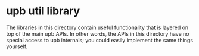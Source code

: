 
# upb util library

The libraries in this directory contain useful functionality that is layered
on top of the main upb APIs.  In other words, the APIs in this directory have
no special access to upb internals; you could easily implement the same things
yourself.
